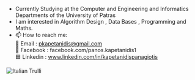 - Currently Studying at the Computer and Engineering and Informatics Departments of the University of Patras
- I am interested in Algorithm Design , Data Bases , Programming and Maths.
- 📫 How to reach me: <br>
    :email:  Email : pkapetanidis@gmail.com <br>
    :large_blue_circle: Facebook : facebook.com/panos.kapetanidis1 <br>
    :blue_square: Linkedin : www.linkedin.com/in/kapetanidispanagiotis

<img src="https://www.google.com/url?sa=i&url=https%3A%2F%2Fwww.ceid.upatras.gr%2Fel%2Fceid%2Fawards%2Fdiakrisi-omadas-foititon-toy-ceid-sto-diethni-diagonismo-hashcode2017-tis-google&psig=AOvVaw2_QQ5OituGBsNVHVoKOw4q&ust=1637146774264000&source=images&cd=vfe&ved=0CAsQjRxqFwoTCJDr_ZPdnPQCFQAAAAAdAAAAABAD" alt="Italian Trulli">
